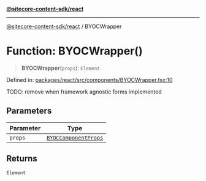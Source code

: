 [**@sitecore-content-sdk/react**](../README.md)

***

[@sitecore-content-sdk/react](../README.md) / BYOCWrapper

# Function: BYOCWrapper()

> **BYOCWrapper**(`props`): `Element`

Defined in: [packages/react/src/components/BYOCWrapper.tsx:10](https://github.com/Sitecore/xmc-jss-dev/blob/2587fa13814e20ee230863406a92229f2eebdb43/packages/react/src/components/BYOCWrapper.tsx#L10)

TODO: remove when framework agnostic forms implemented

## Parameters

| Parameter | Type |
| ------ | ------ |
| `props` | [`BYOCComponentProps`](../type-aliases/BYOCComponentProps.md) |

## Returns

`Element`
